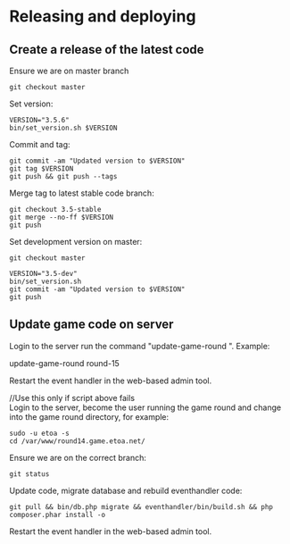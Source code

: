 Releasing and deploying
=======================

Create a release of the latest code
-----------------------------------

Ensure we are on master branch

	git checkout master

Set version:

	VERSION="3.5.6"
	bin/set_version.sh $VERSION
	
Commit and tag:	
	
	git commit -am "Updated version to $VERSION"
	git tag $VERSION
	git push && git push --tags
	
Merge tag to latest stable code branch:
	
	git checkout 3.5-stable
	git merge --no-ff $VERSION
	git push

Set development version on master:
	
	git checkout master
	
	VERSION="3.5-dev"
	bin/set_version.sh 
	git commit -am "Updated version to $VERSION"
	git push

Update game code on server
--------------------------

Login to the server
run the command "update-game-round <roundname>". Example:
    
  update-game-round round-15

Restart the event handler in the web-based admin tool.

//Use this only if script above fails	
Login to the server, become the user running the game round and change into the game round directory, for example:
	
	sudo -u etoa -s
	cd /var/www/round14.game.etoa.net/

Ensure we are on the correct branch:

	git status
	
Update code, migrate database and rebuild eventhandler code:
	
	git pull && bin/db.php migrate && eventhandler/bin/build.sh && php composer.phar install -o
	
Restart the event handler in the web-based admin tool.
